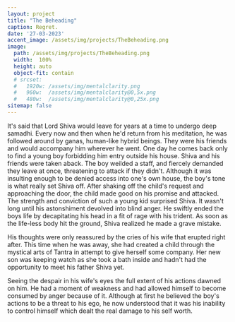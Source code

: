 ```yaml
---
layout: project
title: "The Beheading"
caption: Regret.
date: '27-03-2023'
accent_image: /assets/img/projects/TheBeheading.png   
image: 
  path: /assets/img/projects/TheBeheading.png  
  width:  100%
  height: auto
  object-fit: contain
  # srcset: 
  #   1920w: /assets/img/mentalclarity.png
  #   960w:  /assets/img/mentalclarity@0,5x.png
  #   480w:  /assets/img/mentalclarity@0,25x.png
sitemap: false
---
```


 It's said that Lord Shiva would leave for years at a time to undergo deep samadhi. Every now and then when he'd return from his meditation, he was followed around by ganas, human-like hybrid beings. They were his friends and would accompany him wherever he went. 
 One day he comes back only to find a young boy forbidding him entry outside his house. Shiva and his friends were taken aback. The boy weilded a staff, and fiercely demanded they leave at once, threatening to attack if they didn't. Although it was insulting enough to be denied access into one's own house, the boy's tone is what really set Shiva off. After shaking off the child's request and approaching the door, the child made good on his promise and attacked. The strength and conviction of such a young kid surprised Shiva. It wasn't long until his astonshiment devolved into blind anger.
 He swiftly ended the boys life by decapitating his head in a fit of rage with his trident. 
 As soon as the life-less body hit the ground, Shiva realized he made a grave mistake. 

 
 His thoughts were only reassured by the cries of his wife that erupted right after. This time when he was away, she had created a child through the mystical arts of Tantra in attempt to give herself some company. Her new son was keeping watch as she took a bath inside and hadn't had the opportunity to meet his father Shiva yet.



 Seeing the despair in his wife's eyes the full extent of his actions dawned on him. He had a moment of weakness and had allowed himself to become consumed by anger because of it. 
 Although at first he believed the boy's actions to be a threat to his ego, he now understood that it was his inability to control himself which dealt the real damage to his self worth. 
 
  